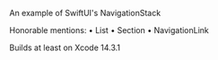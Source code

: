 An example of SwiftUI's NavigationStack

Honorable mentions:
• List
• Section
• NavigationLink

Builds at least on Xcode 14.3.1
